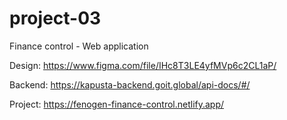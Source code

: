 # project-03

Finance control - Web application

Design: https://www.figma.com/file/IHc8T3LE4yfMVp6c2CL1aP/

Backend: https://kapusta-backend.goit.global/api-docs/#/

Project: https://fenogen-finance-control.netlify.app/
